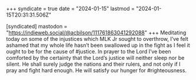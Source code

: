+++
syndicate = true
date = "2024-01-15"
lastmod = "2024-01-15T20:31:31.506Z"

[syndicated]
mastodon = "https://indieweb.social/@acbilson/111761863041292088"
+++
Meditating today on some of the injustices which MLK Jr sought to overthrow, I’ve felt ashamed that my whole life hasn’t been swallowed up in the fight as I feel it ought to be for the cause of #justice. In prayer to the Lord I’ve been comforted by the certainty that the Lord’s justice will neither sleep nor be silent. He shall surely judge the nations and their rulers, and not only if I pray and fight hard enough. He will satisfy our hunger for #righteousness.